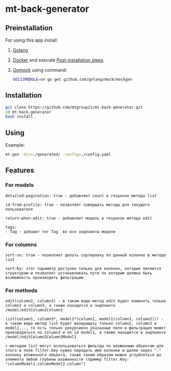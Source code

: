 # mt-back-generator

## Preinstallation

For using this app install:

1. [Golang](https://golang.org/doc/install)

2. [Docker](https://docs.docker.com/get-docker/) and execute [Post-installation steps](https://docs.docker.com/engine/install/linux-postinstall/)

3. [Gomock](https://github.com/golang/mock) using command:

    ```bash
    GO111MODULE=on go get github.com/golang/mock/mockgen
    ```

## Installation

```bash
git clone https://github.com/mtgroupit/mt-back-generator.git
cd mt-back-generator
bash install
```

## Using

Example:
```bash
mt-gen -dir=./generated/ -config=./config.yaml
```

## Features

### For models

    detailed-pagination: true - добавляет count в response метода list

    id-from-profile: true - позволяет совершать методы для текущего пользователя

    return-when-edit: true - добавляет модель в response метода edit

    tags:
    - Tag - добавит тег Tag  во все эндпоинты модели

### For columns

    sort-on: true - позволяет делать сортировку по данной колонке в методе list

    sort-by: этот параметр доступен только для колонок, которые являются структурам и позволяет устанавливать пути по которым должна быть возможность производить фильтрацию

### For methods

    edit(column2, column3) - в таком виде метод edit будет изменять только column2 и column3, а также находится в эндпоинте /model/editColumn2Column3

    list(column1, column3*, model1*(column1, model1(column1, column2))) - в таком виде метод list будет возвращать только column2, column3 и model1..., то есть только рекурсивно указанные поля и фильтрация может производиться по column3 и по id model1, а также находится в эндпоинте /model/editColumn2Column3Model1

    с методом list могут использоваться фильтры по вложенным объектам для этого в поле filter.Key нужно передать имя колонки и далее через "." колонку вложенного объекта, также таким образом можно углубляться до элемента любой глубины вложенности (пример filter.Key: "columnModel1.columnModel2.column")
